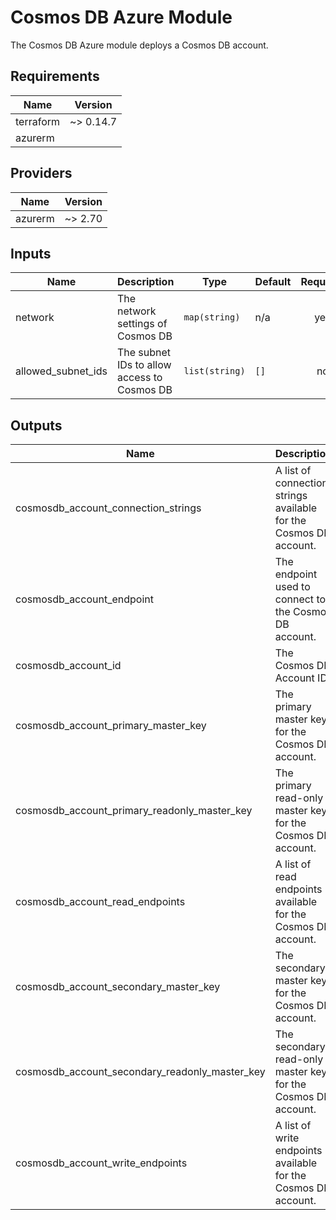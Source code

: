 # Cosmos DB Azure Module
The Cosmos DB Azure module deploys a Cosmos DB account.

<!-- BEGINNING OF PRE-COMMIT-TERRAFORM DOCS HOOK -->
## Requirements

| Name | Version |
|------|---------|
| terraform | ~> 0.14.7 |
| azurerm | | ~> 2.70 |

## Providers

| Name | Version |
|------|---------|
| azurerm | ~> 2.70 |

## Inputs

| Name | Description | Type | Default | Required |
|------|-------------|------|---------|:--------:|
| network | The network settings of Cosmos DB | `map(string)` | n/a | yes |
| allowed_subnet_ids | The subnet IDs to allow access to Cosmos DB | `list(string)` | `[]` | no |

## Outputs

| Name | Description |
|------|-------------|
| cosmosdb_account_connection_strings | A list of connection strings available for the Cosmos DB account. |
| cosmosdb_account_endpoint | The endpoint used to connect to the Cosmos DB account. |
| cosmosdb_account_id | The Cosmos DB Account ID. |
| cosmosdb_account_primary_master_key | The primary master key for the Cosmos DB account. |
| cosmosdb_account_primary_readonly_master_key | The primary read-only master key for the Cosmos DB account. |
| cosmosdb_account_read_endpoints | A list of read endpoints available for the Cosmos DB account. |
| cosmosdb_account_secondary_master_key | The secondary master key for the Cosmos DB account. |
| cosmosdb_account_secondary_readonly_master_key | The secondary read-only master key for the Cosmos DB account. |
| cosmosdb_account_write_endpoints | A list of write endpoints available for the Cosmos DB account. |

<!-- END OF PRE-COMMIT-TERRAFORM DOCS HOOK -->
